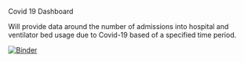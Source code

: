 Covid 19 Dashboard

Will provide data around the number of admissions into hospital and ventilator bed usage due to Covid-19 based of a specified time period.

[![Binder](https://mybinder.org/badge_logo.svg)](https://mybinder.org/v2/gh/JAdams-hub/COVID-19-Data/HEAD)
